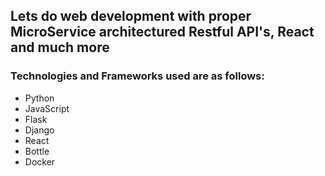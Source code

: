 ## Lets do web development with proper MicroService architectured Restful API's, React and much more
### Technologies and Frameworks used are as follows:
* Python
* JavaScript
* Flask
* Django
* React
* Bottle
* Docker
